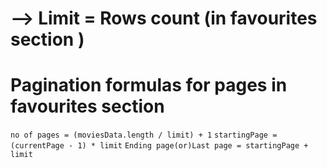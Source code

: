 # --> Limit = Rows count (in favourites section )

# Pagination formulas for pages in favourites section

` no of pages = (moviesData.length / limit) + 1 `
` startingPage = (currentPage - 1) * limit `
` Ending page(or)Last page = startingPage + limit `